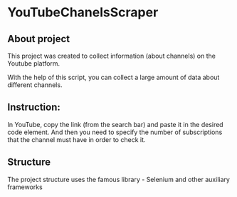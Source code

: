 # YouTubeChanelsScraper
## About project
This project was created to collect information (about channels) on the Youtube platform.

With the help of this script, you can collect a large amount of data about different channels.

## Instruction:
In YouTube, copy the link (from the search bar) and paste it in the desired code element. And then you need to specify the number of subscriptions that the channel must have in order to check it.

## Structure
The project structure uses the famous library - Selenium and other auxiliary frameworks
